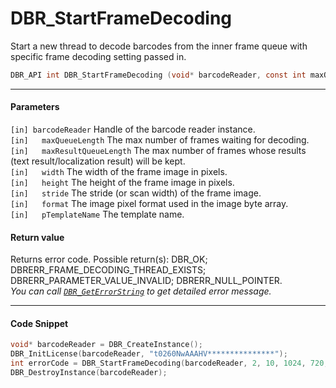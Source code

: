 
# DBR_StartFrameDecoding
Start a new thread to decode barcodes from the inner frame queue with specific frame decoding setting passed in.

```c
DBR_API int DBR_StartFrameDecoding (void* barcodeReader, const int maxQueueLength, const int maxResultQueueLength, const int width, const int height, const int stride, const ImagePixelFormat format, const char* pTemplateName)	
```   

---
   
#### Parameters
`[in] barcodeReader` Handle of the barcode reader instance.  
`[in]	maxQueueLength` The max number of frames waiting for decoding.  
`[in]	maxResultQueueLength` The max number of frames whose results (text result/localization result) will be kept.  
`[in]	width` The width of the frame image in pixels.  
`[in]	height` The height of the frame image in pixels.    
`[in]	stride` The stride (or scan width) of the frame image.  
`[in]	format` The image pixel format used in the image byte array.  
`[in]	pTemplateName` The template name.  

#### Return value
Returns error code. Possible return(s): DBR_OK; DBRERR_FRAME_DECODING_THREAD_EXISTS; DBRERR_PARAMETER_VALUE_INVALID; DBRERR_NULL_POINTER.  
*You can call [`DBR_GetErrorString`](DBR_GetErrorString.md) to get detailed error message.*

---

#### Code Snippet
```c
void* barcodeReader = DBR_CreateInstance();
DBR_InitLicense(barcodeReader, "t0260NwAAAHV***************");
int errorCode = DBR_StartFrameDecoding(barcodeReader, 2, 10, 1024, 720, 720, IPF_BINARY, "");
DBR_DestroyInstance(barcodeReader);
```

